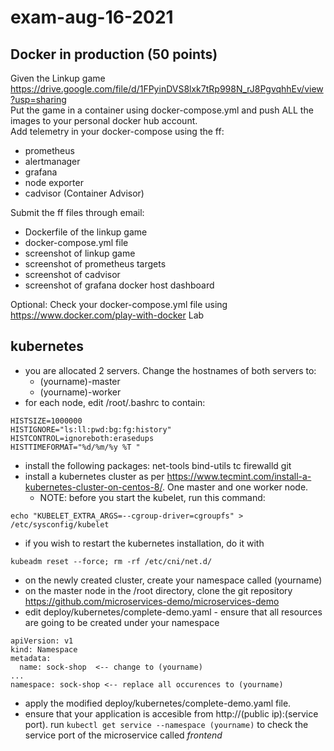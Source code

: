 # exam-aug-16-2021

## Docker in production (50 points)

Given the Linkup game https://drive.google.com/file/d/1FPyinDVS8lxk7tRp998N_rJ8PgvqhhEv/view?usp=sharing  
Put the game in a container using docker-compose.yml and push ALL the images to your personal docker hub account.  
Add telemetry in your docker-compose using the ff:  

* prometheus
* alertmanager
* grafana
* node exporter
* cadvisor (Container Advisor)

Submit the ff files through email:

* Dockerfile of the linkup game
* docker-compose.yml file
* screenshot of linkup game
* screenshot of prometheus targets
* screenshot of cadvisor
* screenshot of grafana docker host dashboard

Optional:
Check your docker-compose.yml file using https://www.docker.com/play-with-docker Lab

## kubernetes

* you are allocated 2 servers. Change the hostnames of both servers to:
  * (yourname)-master
  * (yourname)-worker
* for each node, edit /root/.bashrc to contain:

```
HISTSIZE=1000000
HISTIGNORE="ls:ll:pwd:bg:fg:history"
HISTCONTROL=ignoreboth:erasedups
HISTTIMEFORMAT="%d/%m/%y %T "
```

* install the following packages: net-tools bind-utils tc firewalld git
* install a kubernetes cluster as per https://www.tecmint.com/install-a-kubernetes-cluster-on-centos-8/. One master and one worker node.
  * NOTE: before you start the kubelet, run this command:

```
echo "KUBELET_EXTRA_ARGS=--cgroup-driver=cgroupfs" > /etc/sysconfig/kubelet
```

* if you wish to restart the kubernetes installation, do it with

```
kubeadm reset --force; rm -rf /etc/cni/net.d/
```

* on the newly created cluster, create your namespace called (yourname)
* on the master node in the /root directory, clone the git repository https://github.com/microservices-demo/microservices-demo
* edit deploy/kubernetes/complete-demo.yaml - ensure that all resources are going to be created under your namespace

```
apiVersion: v1
kind: Namespace
metadata:
  name: sock-shop  <-- change to (yourname)
...
namespace: sock-shop <-- replace all occurences to (yourname)
```
* apply the modified deploy/kubernetes/complete-demo.yaml file.
* ensure that your application is accesible from http://(public ip):(service port). run `kubectl get service --namespace (yourname)` to check the service port of the microservice called *frontend*
